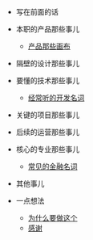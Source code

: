- 写在前面的话
 
- 本职的产品那些事儿
  - [产品那些画布](/picture.md)
 
- 隔壁的设计那些事儿

- 要懂的技术那些事儿
  - [经常听的开发名词](/terminology.md)

- 关键的项目那些事儿

- 后续的运营那些事儿

- 核心的专业那些事儿
  - [常见的金融名词](/Fterminology.md)

- 其他事儿

- 一点想法
  - [为什么要做这个](/about)
  - [感谢](/thx)
